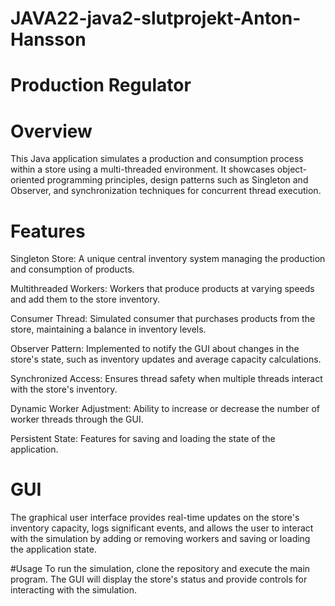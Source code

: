 # JAVA22-java2-slutprojekt-Anton-Hansson

# Production Regulator
# Overview

This Java application simulates a production and consumption process within a store using a multi-threaded environment. It showcases object-oriented programming principles, design patterns such as Singleton and Observer, and synchronization techniques for concurrent thread execution.

# Features
Singleton Store: A unique central inventory system managing the production and consumption of products.

Multithreaded Workers: Workers that produce products at varying speeds and add them to the store inventory.

Consumer Thread: Simulated consumer that purchases products from the store, maintaining a balance in inventory levels.

Observer Pattern: Implemented to notify the GUI about changes in the store's state, such as inventory updates and average capacity calculations.

Synchronized Access: Ensures thread safety when multiple threads interact with the store's inventory.

Dynamic Worker Adjustment: Ability to increase or decrease the number of worker threads through the GUI.

Persistent State: Features for saving and loading the state of the application.

# GUI
The graphical user interface provides real-time updates on the store's inventory capacity, logs significant events, and allows the user to interact with the simulation by adding or removing workers and saving or loading the application state.

#Usage
To run the simulation, clone the repository and execute the main program. The GUI will display the store's status and provide controls for interacting with the simulation.
